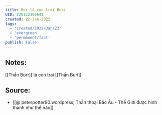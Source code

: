 ```yaml
---
title: Bor là con trai Buri
UID: 220122105641
created: 22-Jan-2022
tags:
  - 'created/2022/Jan/22'
  - 'evergreen'
  - 'permanent/fact'
publish: False
---
```

## Notes:
[[Thần Borr]] là con trai [[Thần Buri]]

## Source:
- [[@ peterpotter90.wordpress, Thần thoại Bắc Âu - Thế Giới được hình thành như thế nào]]


